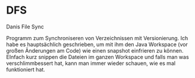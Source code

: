 # DFS
Danis File Sync

Programm zum Synchroniseren von Verzeichnissen mit Versionierung.
Ich habe es hauptsächlich geschrieben, um mit ihm den Java Workspace (vor großen Änderungen am Code) wie einen snapshot einfrieren zu können.
EInfach kurz snippen die Dateien im ganzen Workspace und falls man was verschlimmbessert hat,
kann man immer wieder schauen, wie es mal funktioniert hat.
